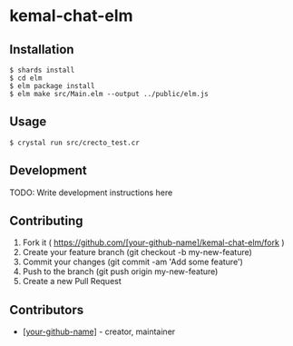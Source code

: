 # kemal-chat-elm

## Installation

```
$ shards install
$ cd elm
$ elm package install
$ elm make src/Main.elm --output ../public/elm.js
```


## Usage

```
$ crystal run src/crecto_test.cr
```

## Development

TODO: Write development instructions here

## Contributing

1. Fork it ( https://github.com/[your-github-name]/kemal-chat-elm/fork )
2. Create your feature branch (git checkout -b my-new-feature)
3. Commit your changes (git commit -am 'Add some feature')
4. Push to the branch (git push origin my-new-feature)
5. Create a new Pull Request

## Contributors

- [[your-github-name]](https://github.com/[your-github-name])  - creator, maintainer
